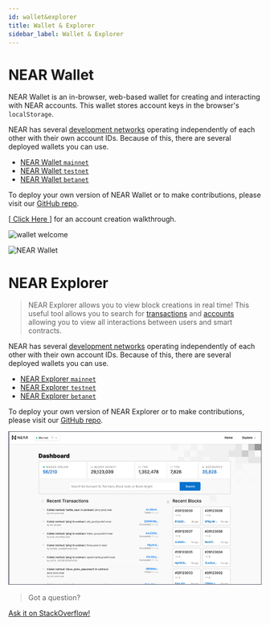 ```yaml
---
id: wallet&explorer
title: Wallet & Explorer
sidebar_label: Wallet & Explorer
---
```


# NEAR Wallet

NEAR Wallet is an in-browser, web-based wallet for creating and interacting with NEAR accounts. This wallet stores account keys in the browser's `localStorage`.

NEAR has several [development networks](/docs/concepts/networks) operating independently of each other with their own account IDs. Because of this, there are several deployed wallets you can use.

* [NEAR Wallet `mainnet`](https://wallet.near.org)
* [NEAR Wallet `testnet`](https://wallet.testnet.near.org)
* [NEAR Wallet `betanet`](https://wallet.betanet.near.org)

To deploy your own version of NEAR Wallet or to make contributions, please visit our [GitHub repo](https://github.com/near/near-wallet).

[[ Click Here ](/docs/develop/basics/create-account)] for an account creation walkthrough.

![wallet welcome](/docs/assets/wallet-welcome.png)

![NEAR Wallet](/docs/assets/NEAR-Wallet.jpg)


# NEAR Explorer

> NEAR Explorer allows you to view block creations in real time! This useful tool allows you to search for [transactions](/docs/concepts/transaction) and [accounts](/docs/concepts/account) allowing you to view all interactions between users and smart contracts.

NEAR has several [development networks](/docs/concepts/networks) operating independently of each other with their own account IDs. Because of this, there are several deployed wallets you can use.

* [NEAR Explorer `mainnet`](https://explorer.near.org)
* [NEAR Explorer `testnet`](https://explorer.testnet.near.org)
* [NEAR Explorer `betanet`](https://explorer.betanet.near.org)

To deploy your own version of NEAR Explorer or to make contributions, please visit our [GitHub repo](https://github.com/near/near-explorer).

![NEAR Explorer](/docs/assets/near-explorer.jpg)

>Got a question?
<a href="https://stackoverflow.com/questions/tagged/nearprotocol">
  <h8>Ask it on StackOverflow!</h8></a>